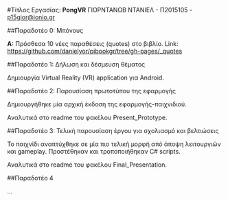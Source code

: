 #Τίτλος Εργασίας: **PongVR**
ΓΙΟΡΝΤΑΝΩΒ ΝΤΑΝΙΕΛ - Π2015105 - p15gior@ionio.gr

##Παραδοτέο 0: Μπόνους

**Α:** Πρόσθεσα 10 νέες παραθέσεις (quotes) στο βιβλίο.
Link: https://github.com/danielyor/pibookgr/tree/gh-pages/_quotes


##Παραδοτέο 1: Δήλωση και δέσμευση θέματος

Δημιουργία Virtual Reality (VR) application για Android.


##Παραδοτέο 2: Παρουσίαση πρωτοτύπου της εφαρμογής

Δημιουργήθηκε μία αρχική έκδοση της εφαρμογής-παιχνιδιού.

Αναλυτικά στο readme του φακέλου Present_Prototype.

##Παραδοτέο 3: Τελική παρουσίαση έργου για σχολιασμό και βελτιώσεις

Το παιχνίδι αναπτύχθηκε σε μία πιο τελική μορφή από άποψη λειτουργιών και gameplay. Προστέθηκαν και τροποποιήθηκαν C# scripts.

Αναλυτικά στο readme του φακέλου Final_Presentation.

##Παραδοτέο 4

...


